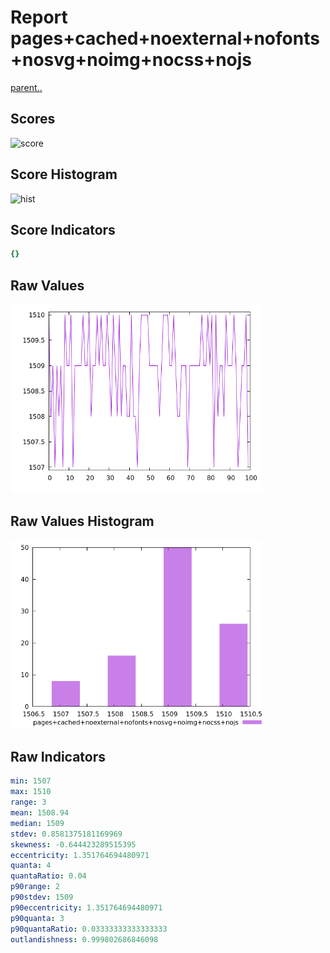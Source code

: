# Report pages+cached+noexternal+nofonts+nosvg+noimg+nocss+nojs

[parent..](./..)  


## Scores

![score](./score.png)  

## Score Histogram

![hist](./hist.png)  

## Score Indicators

```yaml
{}

```

## Raw Values

![raw](./raw.png)  

## Raw Values Histogram

![raw hist](./raw_hist.png)  

## Raw Indicators

```yaml
min: 1507
max: 1510
range: 3
mean: 1508.94
median: 1509
stdev: 0.8581375181169969
skewness: -0.644423289515395
eccentricity: 1.351764694480971
quanta: 4
quantaRatio: 0.04
p90range: 2
p90stdev: 1509
p90eccentricity: 1.351764694480971
p90quanta: 3
p90quantaRatio: 0.03333333333333333
outlandishness: 0.999802686846098

```

<style>
  img {
    max-width: 80%;
  }
</style>
      
